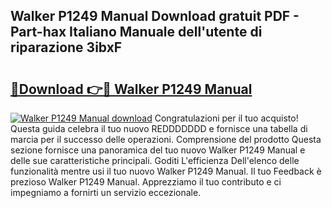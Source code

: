 ## Walker P1249 Manual Download gratuit PDF - Part-hax Italiano Manuale dell'utente di riparazione 3ibxF

# <h2><a href="http://dfexni.blite.top/?on=Walker+P1249+Manual">🔗Download 👉🔴 Walker P1249 Manual</a></h2>

[![Walker P1249 Manual download](https://i.imgur.com/lujVjoI.png)](http://dfexni.blite.top/?on=Walker+P1249+Manual)
Congratulazioni per il tuo acquisto! Questa guida celebra il tuo nuovo REDDDDDDD e fornisce una tabella di marcia per il successo delle operazioni. Comprensione del prodotto Questa sezione fornisce una panoramica del tuo nuovo Walker P1249 Manual e delle sue caratteristiche principali. Goditi L'efficienza Dell'elenco delle funzionalità mentre usi il tuo nuovo Walker P1249 Manual. Il tuo Feedback è prezioso Walker P1249 Manual. Apprezziamo il tuo contributo e ci impegniamo a fornirti un servizio eccezionale.
